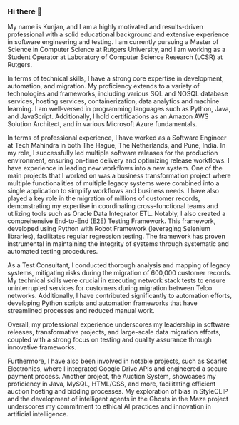 ### Hi there 👋

My name is Kunjan, and I am a highly motivated and results-driven professional with a solid educational background and extensive experience in software engineering and testing. I am currently pursuing a Master of Science in Computer Science at Rutgers University, and I am working as a Student Operator at Laboratory of Computer Science Research (LCSR) at Rutgers.

In terms of technical skills, I have a strong core expertise in development, automation, and migration. My proficiency extends to a variety of technologies and frameworks, including various SQL and NOSQL database services, hosting services, containerization, data analytics and machine learning. I am well-versed in programming languages such as Python, Java, and JavaScript. Additionally, I hold certifications as an Amazon AWS Solution Architect, and in various Microsoft Azure fundamentals.

In terms of professional experience, I have worked as a Software Engineer at Tech Mahindra in both The Hague, The Netherlands, and Pune, India. In my role, I successfully led multiple software releases for the production environment, ensuring on-time delivery and optimizing release workflows. I have experience in leading new workflows into a new system. One of the main projects that I worked on was a business transformation project where multiple functionalities of multiple legacy systems were combined into a single application to simplify workflows and business needs. I have also played a key role in the migration of millions of customer records, demonstrating my expertise in coordinating cross-functional teams and utilizing tools such as Oracle Data Integrator ETL. Notably, I also created a comprehensive End-to-End (E2E) Testing Framework. This framework, developed using Python with Robot Framework (leveraging Selenium libraries), facilitates regular regression testing. The framework has proven instrumental in maintaining the integrity of systems through systematic and automated testing procedures.

As a Test Consultant, I conducted thorough analysis and mapping of legacy systems, mitigating risks during the migration of 600,000 customer records. My technical skills were crucial in executing network stack tests to ensure uninterrupted services for customers during migration between Telco networks. Additionally, I have contributed significantly to automation efforts, developing Python scripts and automation frameworks that have streamlined processes and reduced manual work.

Overall, my professional experience underscores my leadership in software releases, transformative projects, and large-scale data migration efforts, coupled with a strong focus on testing and quality assurance through innovative frameworks.

Furthermore, I have also been involved in notable projects, such as Scarlet Electronics, where I integrated Google Drive APIs and engineered a secure payment process. Another project, the Auction System, showcases my proficiency in Java, MySQL, HTML/CSS, and more, facilitating efficient auction hosting and bidding processes. My exploration of bias in StyleCLIP and the development of intelligent agents in the Ghosts in the Maze project underscores my commitment to ethical AI practices and innovation in artificial intelligence.

<!--
**kunjanvaghela/kunjanvaghela** is a ✨ _special_ ✨ repository because its `README.md` (this file) appears on your GitHub profile.

Here are some ideas to get you started:

- 🔭 I’m currently working on ...
- 🌱 I’m currently learning ...
- 👯 I’m looking to collaborate on ...
- 🤔 I’m looking for help with ...
- 💬 Ask me about ...
- 📫 How to reach me: ...
- 😄 Pronouns: ...
- ⚡ Fun fact: ...
-->
